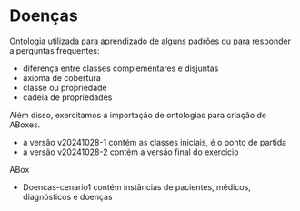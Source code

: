 # Doenças #

Ontologia utilizada para aprendizado de alguns padrões ou para responder a perguntas frequentes:
- diferença entre classes complementares e disjuntas
- axioma de cobertura
- classe ou propriedade
- cadeia de propriedades

Além disso, exercitamos a importação de ontologias para criação de ABoxes.
- a versão v20241028-1 contém as classes iniciais, é o ponto de partida
- a versão v20241028-2 contém a versão final do exercício

ABox
- Doencas-cenario1 contém instâncias de pacientes, médicos, diagnósticos e doenças
